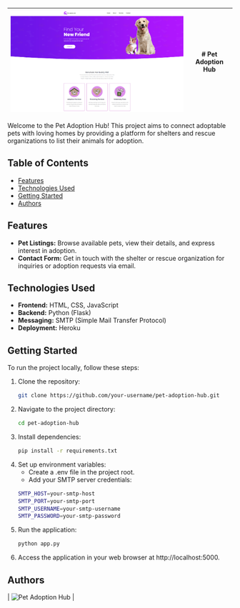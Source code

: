 | ![Pet Adoption Hub](/1.png) | # Pet Adoption Hub |
|---|---|

Welcome to the Pet Adoption Hub! This project aims to connect adoptable pets with loving homes by providing a platform for shelters and rescue organizations to list their animals for adoption.

## Table of Contents

- [Features](#features)
- [Technologies Used](#technologies-used)
- [Getting Started](#getting-started)
- [Authors](#Authors)

## Features

- **Pet Listings:** Browse available pets, view their details, and express interest in adoption.
- **Contact Form:** Get in touch with the shelter or rescue organization for inquiries or adoption requests via email.

## Technologies Used

- **Frontend:** HTML, CSS, JavaScript
- **Backend:** Python (Flask)
- **Messaging:** SMTP (Simple Mail Transfer Protocol)
- **Deployment:** Heroku

## Getting Started

To run the project locally, follow these steps:

1. Clone the repository:
   ```bash
   git clone https://github.com/your-username/pet-adoption-hub.git

2. Navigate to the project directory:
   ```bash
   cd pet-adoption-hub
3. Install dependencies:
   ```bash
   pip install -r requirements.txt
4. Set up environment variables:
   - Create a .env file in the project root.
   - Add your SMTP server credentials:
   ```bash
   SMTP_HOST=your-smtp-host
   SMTP_PORT=your-smtp-port
   SMTP_USERNAME=your-smtp-username
   SMTP_PASSWORD=your-smtp-password
5. Run the application:
   ```bash
   python app.py

6. Access the application in your web browser at http://localhost:5000.

## Authors

| ![Pet Adoption Hub](/3.png) |




